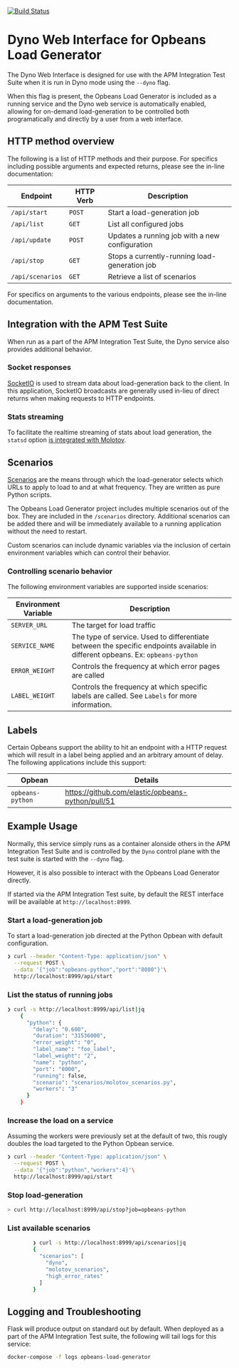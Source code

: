 [![Build Status](https://apm-ci.elastic.co/buildStatus/icon?job=apm-agent-python%2Fopbeans-loadgen-mbp%2Fmain)](https://apm-ci.elastic.co/job/apm-agent-python/job/opbeans-loadgen-mbp/job/main/)

# Dyno Web Interface for Opbeans Load Generator

The Dyno Web Interface is designed for use with the APM Integration Test Suite when it is run in Dyno mode using the `--dyno` flag.

When this flag is present, the Opbeans Load Generator is included as a running service and the Dyno web service is automatically enabled, allowing for on-demand load-generation to be controlled both programatically and directly by a user from a web interface.

## HTTP method overview

The following is a list of HTTP methods and their purpose. For specifics including possible arguments and expected returns, please see the in-line documentation:

Endpoint|HTTP Verb|Description
--------|---------|-----------
`/api/start`|`POST`|Start a load-generation job
`/api/list`|`GET`|List all configured jobs
`/api/update`|`POST`|Updates a running job with a new configuration
`/api/stop`|`GET`|Stops a currently-running load-generation job
`/api/scenarios`|`GET`|Retrieve a list of scenarios

For specifics on arguments to the various endpoints, please see the in-line documentation.

## Integration with the APM Test Suite
When run as a part of the APM Integration Test Suite, the Dyno service also provides additional behavior.

### Socket responses
[SocketIO](https://socket.io/) is used to stream data about load-generation back to the client. In this application, SocketIO broadcasts are generally used in-lieu of direct returns when making requests to HTTP endpoints.

### Stats streaming
To facilitate the realtime streaming of stats about load generation, the `statsd` option [is integrated with Molotov](https://molotov.readthedocs.io/en/stable/cli/).

## Scenarios

[Scenarios](https://molotov.readthedocs.io/en/stable/tutorial/#running-one-scenario) are the means through which the load-generator selects which URLs to apply to load to and at what frequency. They are written as pure Python scripts.

The Opbeans Load Generator project includes multiple scenarios out of the box. They are included in the `/scenarios` directory. Additional scenarios can be added there and will be immediately available to a running application without the need to restart.

Custom scenarios can include dynamic variables via the inclusion of certain environment variables which can control their behavior.

### Controlling scenario behavior
The following environment variables are supported inside scenarios:

Environment Variable|Description
--------------------|-----------
`SERVER_URL`|The target for load traffic
`SERVICE_NAME`|The type of service. Used to differentiate between the specific endpoints available in different opbeans. Ex: `opbeans-python`|`default`
`ERROR_WEIGHT`|Controls the frequency at which error pages are called
`LABEL_WEIGHT`|Controls the frequency at which specific labels are called. See `Labels` for more information.

## Labels

Certain Opbeans support the ability to hit an endpoint with a HTTP request which will result in a label being applied and an arbitrary amount of delay. The following applications include this support:

Opbean|Details
------|-------
`opbeans-python`|https://github.com/elastic/opbeans-python/pull/51

## Example Usage

Normally, this service simply runs as a container alonside others in the APM Integration Test Suite and is controlled by the `Dyno` control plane with the test suite is started with the `--dyno` flag.

However, it is also possible to interact with the Opbeans Load Generator directly.

If started via the APM Integration Test suite, by default the REST interface will be available at `http://localhost:8999`.

### Start a load-generation job

To start a load-generation job directed at the Python Opbean with default configuration.

```bash
❯ curl --header "Content-Type: application/json" \
  --request POST \
  --data '{"job":"opbeans-python","port":"8000"}'\
  http://localhost:8999/api/start
```

### List the status of running jobs
```bash
❯ curl -s http://localhost:8999/api/list|jq
    {
      "python": {
        "delay": "0.600",
        "duration": "31536000",
        "error_weight": "0",
        "label_name": "foo_label",
        "label_weight": "2",
        "name": "python",
        "port": "8000",
        "running": false,
        "scenario": "scenarios/molotov_scenarios.py",
        "workers": "3"
      }
    }
```

### Increase the load on a service

Assuming the workers were previously set at the default of two, this rougly doubles the load targeted to the Python Opbean service.
```bash
❯ curl --header "Content-Type: application/json" \
  --request POST \
  --data '{"job":"python","workers":4}'\
  http://localhost:8999/api/start
```

### Stop load-generation
```bash
> curl http://localhost:8999/api/stop?job=opbeans-python
```

### List available scenarios
```bash
        ❯ curl -s http://localhost:8999/api/scenarios|jq
        {
          "scenarios": [
            "dyno",
            "molotov_scenarios",
            "high_error_rates"
          ]
        }
```

## Logging and Troubleshooting
Flask will produce output on standard out by default. When deployed as a part of the APM Integration Test suite, the following will tail logs for this service:

```bash
docker-compose -f logs opbeans-load-generator
```
